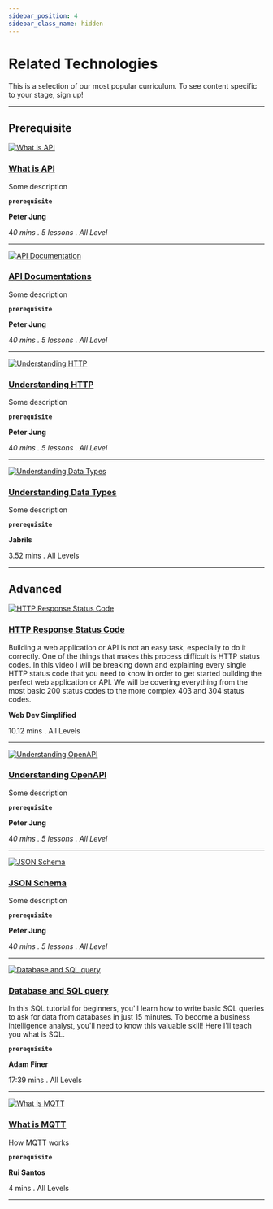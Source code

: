 ```yaml
---
sidebar_position: 4
sidebar_class_name: hidden
---
```

# Related Technologies

This is a selection of our most popular curriculum. To see content specific to your stage, sign up!

---

## Prerequisite

[![What is API](https://img.youtube.com/vi/24eLlzmzoCs/0.jpg)](https://www.youtube.com/watch?v=24eLlzmzoCs)

### [What is API](https://youtu.be/24eLlzmzoCs)

Some description

**`prerequisite`**

**Peter Jung**

4*0 mins . 5 lessons . All Level*

---

[![API Documentation](https://img.youtube.com/vi/UlQks2MhHQE/0.jpg)](https://www.youtube.com/watch?v=UlQks2MhHQE)

### [API Documentations](https://youtu.be/UlQks2MhHQE)

Some description

**`prerequisite`**

**Peter Jung**

4*0 mins . 5 lessons . All Level*

---

[![Understanding HTTP](https://img.youtube.com/vi/xW1m9vqBffQ/0.jpg)](https://www.youtube.com/watch?v=xW1m9vqBffQ)

### [Understanding HTTP](https://www.youtube.com/watch?v=xW1m9vqBffQ)

Some description

**`prerequisite`**

**Peter Jung**

4*0 mins . 5 lessons . All Level*

---

[![Understanding Data Types](https://img.youtube.com/vi/A37-3lflh8I/0.jpg)](https://www.youtube.com/watch?v=A37-3lflh8I)

### [Understanding Data Types](https://www.youtube.com/watch?v=A37-3lflh8I)

Some description

**`prerequisite`**

**Jabrils**

3.52 mins . All Levels

---

## Advanced



[![HTTP Response Status Code](https://img.youtube.com/vi/wJa5CTIFj7U/0.jpg)](https://www.youtube.com/watch?v=wJa5CTIFj7U)

### [HTTP Response Status Code](https://www.youtube.com/watch?v=wJa5CTIFj7U)

Building a web application or API is not an easy task, especially to do it correctly. One of the things that makes this process difficult is HTTP status codes. In this video I will be breaking down and explaining every single HTTP status code that you need to know in order to get started building the perfect web application or API. We will be covering everything from the most basic 200 status codes to the more complex 403 and 304 status codes.

**Web Dev Simplified**

10.12 mins . All Levels

---

[![Understanding OpenAPI](https://img.youtube.com/vi/InE6Odx--xo/0.jpg)](https://www.youtube.com/watch?v=InE6Odx--xo)

### [Understanding OpenAPI](https://www.youtube.com/watch?v=InE6Odx--xo)

Some description

**`prerequisite`**

**Peter Jung**

4*0 mins . 5 lessons . All Level*

---

[![JSON Schema](https://img.youtube.com/vi/kK-_gL7Vsc0/0.jpg)](https://www.youtube.com/watch?v=kK-_gL7Vsc0)

### [JSON Schema](https://www.youtube.com/watch?v=kK-_gL7Vsc0)

Some description

**`prerequisite`**

**Peter Jung**

4*0 mins . 5 lessons . All Level*

---

[![Database and SQL query](https://img.youtube.com/vi/kbKty5ZVKMY/0.jpg)](https://www.youtube.com/watch?v=kbKty5ZVKMY)

### [Database and SQL query](https://www.youtube.com/watch?v=kbKty5ZVKMY)

In this SQL tutorial for beginners, you'll learn how to write basic SQL queries to ask for data from databases in just 15 minutes. To become a business intelligence analyst, you'll need to know this valuable skill! Here I'll teach you what is SQL.

**`prerequisite`**

**Adam Finer**

17:39 mins . All Levels

---

[![What is MQTT](https://img.youtube.com/vi/EIxdz-2rhLs/0.jpg)](https://www.youtube.com/watch?v=EIxdz-2rhLs)

### [What is MQTT](https://www.youtube.com/watch?v=EIxdz-2rhLs)

How MQTT works

**`prerequisite`**

**Rui Santos**

4 mins . All Levels

---